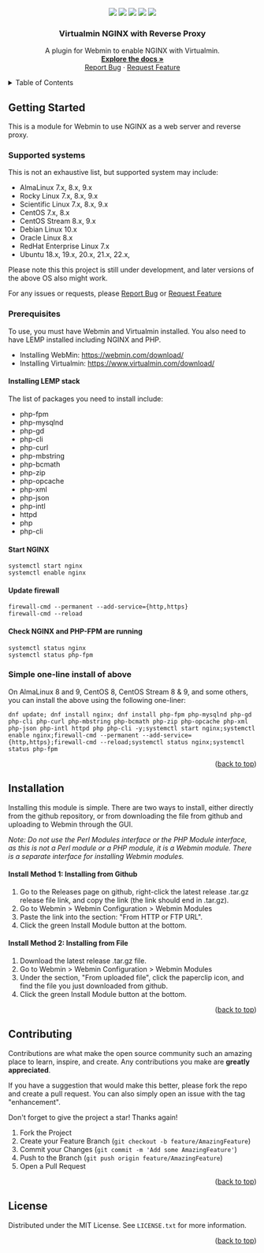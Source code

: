 <!-- PROJECT SHIELDS -->

  <p align="center">
    <a href="https://github.com/virtualmin/virtualmin-nginx/graphs/contributors"><img src="https://img.shields.io/github/contributors/virtualmin/virtualmin-nginx"></a>
    <a href="https://github.com/virtualmin/virtualmin-nginx/network/members"><img src="https://img.shields.io/github/forks/virtualmin/virtualmin-nginx"></a>
    <a href="#"><img src="https://img.shields.io/github/stars/virtualmin/virtualmin-nginx"></a>
    <a href="https://github.com/virtualmin/virtualmin-nginx/issues"><img src="https://img.shields.io/github/issues-raw/virtualmin/virtualmin-nginx"></a>
    <a href="https://github.com/virtualmin/virtualmin-nginx/blob/master/LICENSE"><img src="https://img.shields.io/github/license/virtualmin/virtualmin-nginx"></a>
  </p>



<h3 align="center">Virtualmin NGINX with Reverse Proxy</h3>

  <p align="center">
    A plugin for Webmin to enable NGINX with Virtualmin.
    <br />
    <a href="https://github.com/virtualmin/virtualmin-nginx"><strong>Explore the docs »</strong></a>
    <br />
    <a href="https://github.com/virtualmin/virtualmin-nginx/issues">Report Bug</a>
    ·
    <a href="https://github.com/virtualmin/virtualmin-nginx/issues">Request Feature</a>
  </p>
</div>



<!-- TABLE OF CONTENTS -->
<details>
  <summary>Table of Contents</summary>
  <ol>
    <li>
      <a href="#getting-started">Getting Started</a>
      <ul>
        <li><a href="#supported-systems">Supported Systems</a></li>
        <li><a href="#prerequisites">Prerequisites</a></li>
      </ul>
    </li>
        <li><a href="#installation">Installation</a>
        <ul>
          <li><a href="#install-method-1">Installing from Github</a></li>
          <li><a href="#install-method-2">Installing from File</a></li>
      </ul>
     </li>
    <li><a href="#contributing">Contributing</a></li>
    <li><a href="#license">License</a></li>
  </ol>
</details>


<!-- GETTING STARTED -->
## Getting Started

This is a module for Webmin to use NGINX as a web server and reverse proxy.


### Supported systems

This is not an exhaustive list, but supported system may include:
* AlmaLinux 7.x, 8.x, 9.x
* Rocky Linux 7.x, 8.x, 9.x
* Scientific Linux 7.x, 8.x, 9.x
* CentOS 7.x, 8.x
* CentOS Stream 8.x, 9.x
* Debian Linux 10.x
* Oracle Linux 8.x
* RedHat Enterprise Linux 7.x
* Ubuntu 18.x, 19.x, 20.x, 21.x, 22.x, 

Please note this this project is still under development, and later versions of the above OS also might work. 

For any issues or requests, please  <a href="https://github.com/virtualmin/virtualmin-nginx/issues">Report Bug</a> or <a href="https://github.com/virtualmin/virtualmin-nginx/issues">Request Feature</a>

### Prerequisites

To use, you must have Webmin and Virtualmin installed.  You also need to have LEMP installed including NGINX and PHP.

* Installing WebMin: https://webmin.com/download/
* Installing Virtualmin: https://www.virtualmin.com/download/


#### Installing LEMP stack

The list of packages you need to install include:
<ul>
<li>php-fpm</li>
<li>php-mysqlnd </li>
<li>php-gd</li>
<li>php-cli </li>
<li>php-curl </li>
<li>php-mbstring</li>
<li>php-bcmath</li>
<li>php-zip</li>
<li>php-opcache</li>
<li>php-xml</li>
<li>php-json</li>
<li>php-intl</li>
<li>httpd</li>
<li>php</li>
<li>php-cli</li>
</ul>

#### Start NGINX

    systemctl start nginx
    systemctl enable nginx

#### Update firewall

    firewall-cmd --permanent --add-service={http,https}
    firewall-cmd --reload

#### Check NGINX and PHP-FPM are running

    systemctl status nginx
    systemctl status php-fpm

### Simple one-line install of above

On AlmaLinux 8 and 9, CentOS 8, CentOS Stream 8 & 9, and some others, you can install the above using the following one-liner:

    dnf update; dnf install nginx; dnf install php-fpm php-mysqlnd php-gd php-cli php-curl php-mbstring php-bcmath php-zip php-opcache php-xml php-json php-intl httpd php php-cli -y;systemctl start nginx;systemctl enable nginx;firewall-cmd --permanent --add-service={http,https};firewall-cmd --reload;systemctl status nginx;systemctl status php-fpm


<p align="right">(<a href="#readme-top">back to top</a>)</p>


## Installation 

Installing this module is simple. There are two ways to install, either directly from the github repository, or from downloading the file from github and uploading to Webmin through the GUI.

*Note: Do not use the Perl Modules interface or the PHP Module interface, as this is not a Perl module or a PHP module, it is a Webmin module. There is a separate interface for installing Webmin modules.*

#### Install Method 1: Installing from Github

1. Go to the Releases page on github, right-click the latest release .tar.gz release file link, and copy the link (the link should end in .tar.gz).
2. Go to Webmin > Webmin Configuration > Webmin Modules
3. Paste the link into the section: "From HTTP or FTP URL".
4. Click the green Install Module button at the bottom.

#### Install Method 2: Installing from File

1. Download the latest release .tar.gz file.
2. Go to Webmin > Webmin Configuration > Webmin Modules
3. Under the section, "From uploaded file", click the paperclip icon, and find the file you just downloaded from github.
4. Click the green Install Module button at the bottom.

<p align="right">(<a href="#readme-top">back to top</a>)</p>


<!-- CONTRIBUTING -->
## Contributing

Contributions are what make the open source community such an amazing place to learn, inspire, and create. Any contributions you make are **greatly appreciated**.

If you have a suggestion that would make this better, please fork the repo and create a pull request. You can also simply open an issue with the tag "enhancement".

Don't forget to give the project a star! Thanks again!

1. Fork the Project
2. Create your Feature Branch (`git checkout -b feature/AmazingFeature`)
3. Commit your Changes (`git commit -m 'Add some AmazingFeature'`)
4. Push to the Branch (`git push origin feature/AmazingFeature`)
5. Open a Pull Request

<p align="right">(<a href="#readme-top">back to top</a>)</p>


<!-- LICENSE -->
## License

Distributed under the MIT License. See `LICENSE.txt` for more information.

<p align="right">(<a href="#readme-top">back to top</a>)</p>
